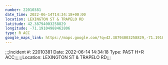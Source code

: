```yaml
---
number: 22010381
date_time: 2022-06-14T14:34:18+00:00
location: LEXINGTON ST & TRAPELO RD
latitude: 42.38794003258829
longitude: -71.19104988462806
type: R ACC
google_maps_link: https://maps.google.com/?q=42.38794003258829,-71.19104988462806
---
```


;;;Incident #: 22010381  Date: 2022-06-14 14:34:18   Type: PAST H+R ACC;;;;;;Location: LEXINGTON ST & TRAPELO RD;;;

